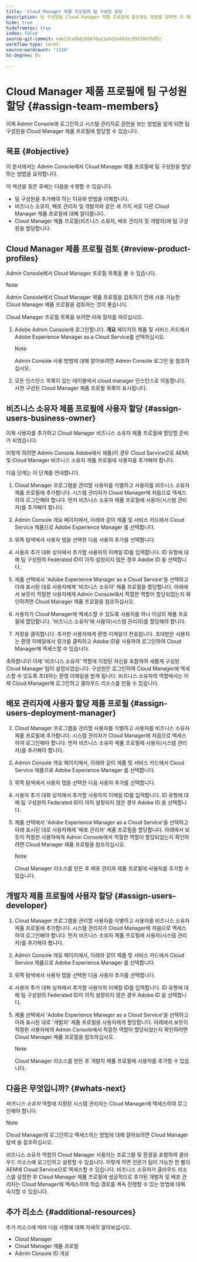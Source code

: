 ```yaml
---
title: 'Cloud Manager 제품 프로필에 팀 구성원 할당 '
description: 팀 구성원을 Cloud Manager 제품 프로필에 할당하는 방법을 알려면 이 페이지를 따르십시오.
hide: true
hidefromtoc: true
index: false
source-git-commit: ede12ce0b62056f6e11ebd3d40d2c995f8d70d52
workflow-type: tm+mt
source-wordcount: '1110'
ht-degree: 0%

---
```



# Cloud Manager 제품 프로필에 팀 구성원 할당 {#assign-team-members}

이제 Admin Console에 로그인하고 시스템 관리자로 권한을 보는 방법을 알게 되면 팀 구성원을 Cloud Manager 제품 프로필에 할당할 수 있습니다.

## 목표 {#objective}

이 문서에서는 Admin Console에서 Cloud Manager 제품 프로필에 팀 구성원을 할당하는 방법을 요약합니다.

이 섹션을 읽은 후에는 다음을 수행할 수 있습니다.

* 팀 구성원을 추가해야 하는 이유와 방법을 이해합니다.
* 비즈니스 소유자, 배포 관리자 및 개발자와 같은 세 가지 서로 다른 Cloud Manager 제품 프로필에 대해 알아봅니다.
* Cloud Manager 제품 프로필(비즈니스 소유자, 배포 관리자 및 개발자)에 팀 구성원을 할당합니다.

## Cloud Manager 제품 프로필 검토 {#review-product-profiles}

Admin Console에서 Cloud Manager 프로필 목록을 볼 수 있습니다.

>[!NOTE]
>Admin Console에서 Cloud Manager 제품 프로필을 검토하기 전에 사용 가능한 Cloud Manager 제품 프로필을 검토하는 것이 좋습니다.

Cloud Manager 프로필 목록을 보려면 아래 절차를 따르십시오.

1. Adobe Admin Console에 로그인합니다. **개요** 페이지의 제품 및 서비스 카드에서 Adobe Experience Manager as a Cloud Service를 선택하십시오.

   >[!NOTE]
   >Admin Console 사용 방법에 대해 알아보려면 Admin Console 로그인 을 참조하십시오.


1. 모든 인스턴스 목록이 있는 테이블에서 cloud manager 인스턴스로 이동합니다. 사전 구성된 Cloud Manager 제품 프로필 목록이 표시됩니다.


## 비즈니스 소유자 제품 프로필에 사용자 할당 {#assign-users-business-owner}

이제 사용자를 추가하고 Cloud Manager 비즈니스 소유자 제품 프로필에 할당할 준비가 되었습니다.

이렇게 하려면 Admin Console Adobe에서 제품(이 경우 Cloud Service으로 AEM) 및 Cloud Manager 비즈니스 소유자 제품 프로필에 사용자를 추가해야 합니다.

다음 단계는 이 단계를 안내합니다.

1. Cloud Manager 프로그램을 관리할 사용자를 식별하고 사용자를 비즈니스 소유자 제품 프로필에 추가합니다. 시스템 관리자가 Cloud Manager에 처음으로 액세스하여 로그인해야 합니다. 먼저 비즈니스 소유자 제품 프로필에 사용자(시스템 관리자)를 추가해야 합니다.

1. Admin Console 개요 페이지에서, 아래와 같이 제품 및 서비스 카드에서 Cloud Service 제품으로 Adobe Experience Manager 를 선택합니다.

1. 위쪽 탐색에서 사용자 탭을 선택한 다음 사용자 추가를 선택합니다.

1. 사용자 추가 대화 상자에서 추가할 사용자의 이메일 ID를 입력합니다. ID 유형에 대해 팀 구성원의 Federated ID이 아직 설정되지 않은 경우 Adobe ID 을 선택합니다.

1. 제품 선택에서 &#39;Adobe Experience Manager as a Cloud Service&#39;을 선택하고 아래 표시된 대로 사용자에게 &#39;비즈니스 소유자&#39; 제품 프로필을 할당합니다. 아래에서 보듯이 적절한 사용자에게 Admin Console에서 적절한 역할이 할당되었는지 확인하려면 Cloud Manager 제품 프로필을 참조하십시오.

1. 사용자가 Cloud Manager에 액세스할 수 있도록 사용자를 하나 이상의 제품 프로필에 할당합니다. &#39;비즈니스 소유자&#39;에 사용자(시스템 관리자)를 할당해야 합니다.

1. 저장을 클릭합니다. 추가한 사용자에게 환영 이메일이 전송됩니다. 초대받은 사용자는 환영 이메일에서 링크를 클릭하고 Adobe ID을 사용하여 로그인하여 Cloud Manager에 액세스할 수 있습니다.

축하합니다! 이제 &#39;비즈니스 소유자&#39; 역할에 지정된 자신을 포함하여 새롭게 구성된 Cloud Manager 팀이 설정되었습니다. 구성원은 로그인하여 Cloud Manager에 액세스할 수 있도록 초대하는 환영 이메일을 받게 됩니다. 비즈니스 소유자의 역할에서는 이제 Cloud Manager에 로그인하고 클라우드 리소스를 만들 수 있습니다.

## 배포 관리자에 사용자 할당 제품 프로필 {#assign-users-deployment-manager}

1. Cloud Manager 프로그램을 관리할 사용자를 식별하고 사용자를 비즈니스 소유자 제품 프로필에 추가합니다. 시스템 관리자가 Cloud Manager에 처음으로 액세스하여 로그인해야 합니다. 먼저 비즈니스 소유자 제품 프로필에 사용자(시스템 관리자)를 추가해야 합니다.

1. Admin Console 개요 페이지에서, 아래와 같이 제품 및 서비스 카드에서 Cloud Service 제품으로 Adobe Experience Manager 를 선택합니다.

1. 위쪽 탐색에서 사용자 탭을 선택한 다음 사용자 추가를 선택합니다.

1. 사용자 추가 대화 상자에서 추가할 사용자의 이메일 ID를 입력합니다. ID 유형에 대해 팀 구성원의 Federated ID이 아직 설정되지 않은 경우 Adobe ID 을 선택합니다.

1. 제품 선택에서 &#39;Adobe Experience Manager as a Cloud Service&#39;을 선택하고 아래 표시된 대로 사용자에게 &#39;배포 관리자&#39; 제품 프로필을 할당합니다. 아래에서 보듯이 적절한 사용자에게 Admin Console에서 적절한 역할이 할당되었는지 확인하려면 Cloud Manager 제품 프로필을 참조하십시오.

   >[!NOTE]
   >Cloud Manager 리소스를 만든 후 배포 관리자 제품 프로필에 사용자를 추가할 수 있습니다.

## 개발자 제품 프로필에 사용자 할당 {#assign-users-developer}

1. Cloud Manager 프로그램을 관리할 사용자를 식별하고 사용자를 비즈니스 소유자 제품 프로필에 추가합니다. 시스템 관리자가 Cloud Manager에 처음으로 액세스하여 로그인해야 합니다. 먼저 비즈니스 소유자 제품 프로필에 사용자(시스템 관리자)를 추가해야 합니다.

1. Admin Console 개요 페이지에서, 아래와 같이 제품 및 서비스 카드에서 Cloud Service 제품으로 Adobe Experience Manager 를 선택합니다.

1. 위쪽 탐색에서 사용자 탭을 선택한 다음 사용자 추가를 선택합니다.

1. 사용자 추가 대화 상자에서 추가할 사용자의 이메일 ID를 입력합니다. ID 유형에 대해 팀 구성원의 Federated ID이 아직 설정되지 않은 경우 Adobe ID 을 선택합니다.

1. 제품 선택에서 &#39;Adobe Experience Manager as a Cloud Service&#39;을 선택하고 아래 표시된 대로 &#39;개발자&#39; 제품 프로필을 사용자에게 할당합니다. 아래에서 보듯이 적절한 사용자에게 Admin Console에서 적절한 역할이 할당되었는지 확인하려면 Cloud Manager 제품 프로필을 참조하십시오.

   >[!NOTE]
   >Cloud Manager 리소스를 만든 후 개발자 제품 프로필에 사용자를 추가할 수 있습니다.

## 다음은 무엇입니까? {#whats-next}

*비즈니스 소유자* 역할에 지정된 시스템 관리자는 Cloud Manager에 액세스하여 로그인해야 합니다.
>[!NOTE]
>Cloud Manager에 로그인하고 액세스하는 방법에 대해 알아보려면 Cloud Manager 탐색 을 참조하십시오.

비즈니스 소유자 역할의 Cloud Manager 사용자는 프로그램 및 환경을 포함하여 클라우드 리소스에 로그인하고 설정할 수 있습니다. 이렇게 하면 전문가 팀이 가능한 한 빨리 AEM에 Cloud Service으로 액세스할 수 있습니다.
비즈니스 소유자가 클라우드 리소스를 설정한 후 Cloud Manager 제품 프로필에 성공적으로 추가된 개발자 및 배포 관리자는 Cloud Manager에 액세스하여 학습 경로를 계속 진행할 수 있는 방법에 대해 숙지할 수 있습니다.

## 추가 리소스 {#additional-resources}

추가 리소스에 따라 다음 사항에 대해 자세히 알아보십시오.

* Cloud Manager
* Cloud Manager 제품 프로필
* Admin Console ID 개요
